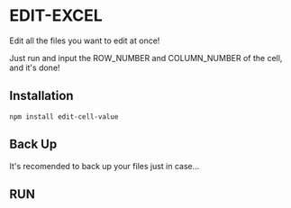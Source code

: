 # EDIT-EXCEL

Edit all the files you want to edit at once!

Just run and input the ROW_NUMBER and COLUMN_NUMBER of the cell, and it's done!

## Installation

```
npm install edit-cell-value
```

## Back Up

It's recomended to back up your files just in case...


## RUN

```

```
